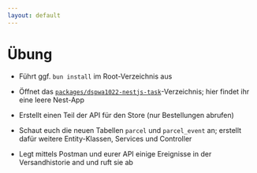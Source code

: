 ```yaml
---
layout: default
---
```


# Übung <SubHeading text="NestJS"/>

<div class="grid grid-cols-12 gap-6">
<div class="col-span-12">

- Führt ggf. `bun install` im Root-Verzeichnis aus
- Öffnet das [`packages/dspwa1022-nestjs-task`](https://github.com/volkmann-design-code/IU-DSPWA1022-Programmierung-von-Web-Anwendungen/blob/main/packages/dspwa1022-nestjs-task)-Verzeichnis; hier findet ihr eine leere Nest-App

- Erstellt einen Teil der API für den Store (nur Bestellungen abrufen)
- Schaut euch die neuen Tabellen `parcel` und `parcel_event` an; erstellt dafür weitere Entity-Klassen, Services und Controller
- Legt mittels Postman und eurer API einige Ereignisse in der Versandhistorie and und ruft sie ab

</div>
</div>

<PageNumber/>
